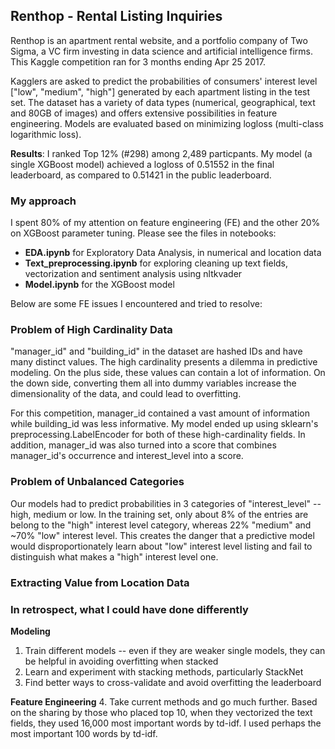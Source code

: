 ## Renthop - Rental Listing Inquiries

Renthop is an apartment rental website, and a portfolio company of Two Sigma, a VC firm investing in data science and artificial intelligence firms. This Kaggle competition ran for 3 months ending Apr 25 2017. 

Kagglers are asked to predict the probabilities of consumers' interest level ["low", "medium", "high"] generated by each apartment listing in the test set. The dataset has a variety of data types (numerical, geographical, text and 80GB of images) and offers extensive possibilities in feature engineering. Models are evaluated based on minimizing logloss (multi-class logarithmic loss). 

**Results**: I ranked Top 12% (#298) among 2,489 particpants. My model (a single XGBoost model) achieved a logloss of 0.51552 in the final leaderboard, as compared to 0.51421 in the public leaderboard. 

### My approach
I spent 80% of my attention on feature engineering (FE) and the other 20% on XGBoost parameter tuning. Please see the files in notebooks:
- **EDA.ipynb** for Exploratory Data Analysis, in numerical and location data
- **Text_preprocessing.ipynb** for exploring cleaning up text fields, vectorization and sentiment analysis using nltkvader
- **Model.ipynb** for the XGBoost model

Below are some FE issues I encountered and tried to resolve: 

### Problem of High Cardinality Data
"manager_id" and "building_id" in the dataset are hashed IDs and have many distinct values. The high cardinality presents a dilemma in predictive modeling. On the plus side, these values can contain a lot of information. On the down side, converting them all into dummy variables increase the dimensionality of the data, and could lead to overfitting. 

For this competition, manager_id contained a vast amount of information while building_id was less informative. My model ended up using sklearn's preprocessing.LabelEncoder for both of these high-cardinality fields. In addition, manager_id was also turned into a score that combines manager_id's occurrence and interest_level into a score. 

### Problem of Unbalanced Categories
Our models had to predict probabilities in 3 categories of "interest_level" -- high, medium or low. In the training set, only about 8% of the entries are belong to the "high" interest level category, whereas 22% "medium" and ~70% "low" interest level. This creates the danger that a predictive model would disproportionately learn about "low" interest level listing and fail to distinguish what makes a "high" interest level one. 

### Extracting Value from Location Data

### In retrospect, what I could have done differently
**Modeling**
1. Train different models -- even if they are weaker single models, they can be helpful in avoiding overfitting when stacked
2. Learn and experiment with stacking methods, particularly StackNet
3. Find better ways to cross-validate and avoid overfitting the leaderboard 

**Feature Engineering**
4. Take current methods and go much further. Based on the sharing by those who placed top 10, when they vectorized the text fields, they used 16,000 most important words by td-idf. I used perhaps the most important 100 words by td-idf. 

